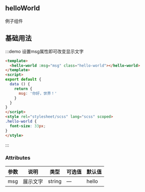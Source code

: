 ## helloWorld

例子组件

## 基础用法

<!--
注意：具有交互功能的说明文档，需要有<script></script>标签，在标签元素中定义需要导出的vue实例。
在:::demo ::: 代码块中定义的模版<template></template>会作为导出的vue实例的模版，但是在代码块中的<script></script>中的内容仅作为展示，需注意。
-->
<script>
export default {
  data () {
    return {
      msg: '你好，世界！'
    }
  }
}
</script>

<style rel="stylesheet/scss" lang="scss" scoped>
.hello-world {
  font-size: 33px;
}
</style>

:::demo 设置msg属性即可改变显示文字
``` html
<template>
  <hello-world :msg="msg" class="hello-world"></hello-world>
</template>
<script>
export default {
  data () {
    return {
      msg: '你好，世界！'
    }
  }
}
</script>
<style rel="stylesheet/scss" lang="scss" scoped>
.hello-world {
  font-size: 33px;
}
</style>
```
:::

### Attributes
| 参数      | 说明    | 类型      | 可选值       | 默认值   |
|---------- |-------- |---------- |-------------  |-------- |
| msg     | 展示文字   | string  |   —            |    hello     |
